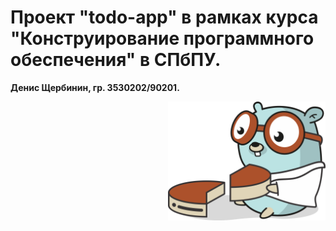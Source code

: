 # Проект "todo-app" в рамках курса "Конструирование программного обеспечения" в СПбПУ. 
**Денис Щербинин, гр. 3530202/90201.**

<img align="right" width="50%" src="./images/gopher-big-slice.png" alt="">
